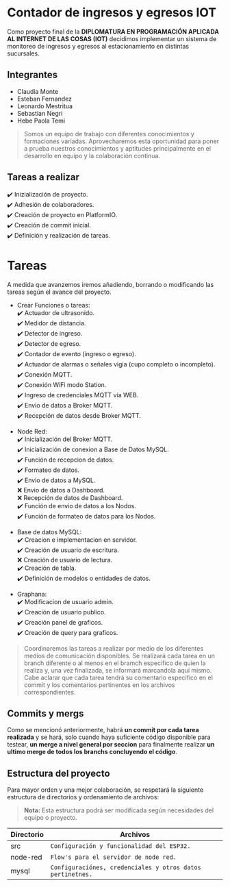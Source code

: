 # Contador de ingresos y egresos IOT

Como proyecto final de la **DIPLOMATURA EN PROGRAMACIÓN APLICADA AL INTERNET DE LAS COSAS (IOT)** decidimos implementar un sistema de monitoreo de ingresos y egresos al estacionamiento en distintas sucursales.
## Integrantes
* Claudia Monte
* Esteban Fernandez
* Leonardo Mestritua
* Sebastian Negri
* Hebe Paola Temi

> Somos un equipo de trabajo con diferentes conocimientos y formaciones variadas. Aprovecharemos esta oportunidad para poner a prueba nuestros conocimientos y aptitudes principalmente en el desarrollo en equipo y la colaboración continua.


## Tareas a realizar

:heavy_check_mark: Inizialización de proyecto.<br />
:heavy_check_mark: Adhesión de colaboradores.<br />
:heavy_check_mark: Creación de proyecto en PlatformIO.<br />
:heavy_check_mark: Creación de commit inicial.<br />
:heavy_check_mark: Definición y realización de tareas.<br />


# Tareas

A medida que avanzemos iremos añadiendo, borrando o modificando las tareas según el avance del proyecto.
- Crear Funciones o tareas:<br />
:heavy_check_mark: Actuador de ultrasonido.<br />
:heavy_check_mark: Medidor de distancia.<br />
:heavy_check_mark: Detector de ingreso.<br />
:heavy_check_mark: Detector de egreso.<br />
:heavy_check_mark: Contador de evento (ingreso o egreso).<br />
:heavy_check_mark: Actuador de alarmas o señales vigia (cupo completo o incompleto).<br />
:heavy_check_mark: Conexión MQTT.<br />
:heavy_check_mark: Conexión WiFi modo Station.<br />
:heavy_check_mark: Ingreso de credenciales MQTT via WEB.<br />
:heavy_check_mark: Envio de datos a Broker MQTT.<br />
:heavy_check_mark: Recepción de datos desde Broker MQTT.<br />

- Node Red:<br />
:heavy_check_mark: Inicialización del Broker MQTT.<br />
:heavy_check_mark: Inicialización de conexion a Base de Datos MySQL.<br />
:heavy_check_mark: Función de recepcion de datos.<br />
:heavy_check_mark: Formateo de datos.<br />
:heavy_check_mark: Envio de datos a MySQL.<br />
:x: Envio de datos a Dashboard.<br />
:x: Recepción de datos de Dashboard.<br />
:heavy_check_mark: Función de envio de datos a los Nodos.<br />
:heavy_check_mark: Función de formateo de datos para los Nodos.<br />

- Base de datos MySQL:<br />
:heavy_check_mark: Creacion e implementacion en servidor.<br />
:heavy_check_mark: Creación de usuario de escritura.<br />
:x: Creación de usuario de lectura.<br />
:heavy_check_mark: Creación de tabla.<br />
:heavy_check_mark: Definición de modelos o entidades de datos.<br />

- Graphana:<br />
:heavy_check_mark: Modificacion de usuario admin.<br />
:heavy_check_mark: Creación de usuario publico.<br />
:heavy_check_mark: Creación panel de graficos.<br />
:heavy_check_mark: Creación de query para graficos.<br />

> Coordinaremos las tareas a realizar por medio de los diferentes medios de comunicación disponibles.
Se realizará cada tarea en un branch diferente o al menos en el bramch especifico de quien la realiza y, una vez finalizada, se informará marcandola aquí mismo.
Cabe aclarar que cada tarea tendrá su comentario especifico en el commit y los comentarios pertinentes en los archivos correspondientes.

## Commits y mergs

Como se mencionó anteriormente, habrá **un commit por cada tarea realizada** y se hará, solo cuando haya suficiente código disponible para testear, **un merge a nivel general por seccion** para finalmente realizar **un ultimo merge de todos los branchs concluyendo el código**.


## Estructura del proyecto

Para mayor orden y una mejor colaboración, se respetará la siguiente estructura de directorios y ordenamiento de archivos:

> **Nota:** Esta estructura podrá ser modificada según necesidades del equipo o proyecto.



|Directorio|Archivos|
|-|-|
|src|`Configuración y funcionalidad del ESP32.`|
|node-red|`Flow's para el servidor de node red.`|
|mysql|`Configuraciónes, credenciales y otros datos pertinetnes.`|
